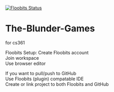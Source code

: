 [![Floobits Status](https://floobits.com/delta5800/The-Blunder-Games.svg)](https://floobits.com/delta5800/The-Blunder-Games/redirect)
# The-Blunder-Games
for cs361
  
Floobits Setup: 
  Create Floobits account  
  Join workspace  
  Use browser editor  
  
  If you want to pull/push to GitHub  
  Use Floobits (plugin) compatable IDE  
  Create or link project to both Floobits and GitHub  


